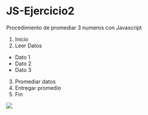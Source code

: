 # JS-Ejercicio2

Procedimiento de promediar 3 numeros con Javascript
1. Inicio
2. Leer Datos
* Dato 1
* Dato 2
* Dato 3
3. Promediar datos
4. Entregar promedio
5. Fin

![](http://i65.tinypic.com/312yfli.jpg)
